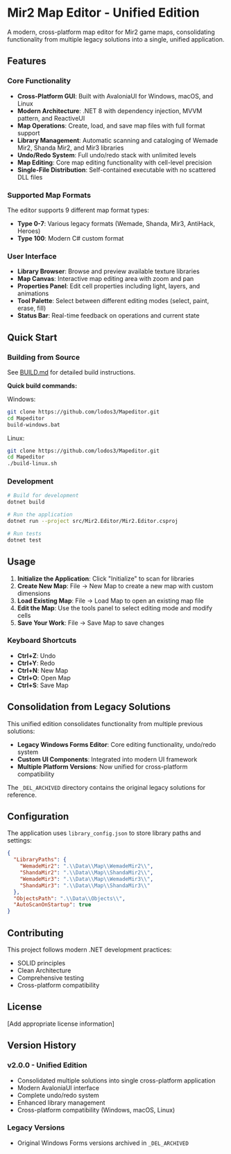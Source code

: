 # Mir2 Map Editor - Unified Edition

A modern, cross-platform map editor for Mir2 game maps, consolidating functionality from multiple legacy solutions into a single, unified application.

## Features

### Core Functionality
- **Cross-Platform GUI**: Built with AvaloniaUI for Windows, macOS, and Linux
- **Modern Architecture**: .NET 8 with dependency injection, MVVM pattern, and ReactiveUI
- **Map Operations**: Create, load, and save map files with full format support
- **Library Management**: Automatic scanning and cataloging of Wemade Mir2, Shanda Mir2, and Mir3 libraries
- **Undo/Redo System**: Full undo/redo stack with unlimited levels
- **Map Editing**: Core map editing functionality with cell-level precision
- **Single-File Distribution**: Self-contained executable with no scattered DLL files

### Supported Map Formats
The editor supports 9 different map format types:
- **Type 0-7**: Various legacy formats (Wemade, Shanda, Mir3, AntiHack, Heroes)
- **Type 100**: Modern C# custom format

### User Interface
- **Library Browser**: Browse and preview available texture libraries
- **Map Canvas**: Interactive map editing area with zoom and pan
- **Properties Panel**: Edit cell properties including light, layers, and animations
- **Tool Palette**: Select between different editing modes (select, paint, erase, fill)
- **Status Bar**: Real-time feedback on operations and current state

## Quick Start

### Building from Source

See [BUILD.md](BUILD.md) for detailed build instructions.

**Quick build commands:**

Windows:
```bash
git clone https://github.com/lodos3/Mapeditor.git
cd Mapeditor
build-windows.bat
```

Linux:
```bash
git clone https://github.com/lodos3/Mapeditor.git
cd Mapeditor
./build-linux.sh
```

### Development
```bash
# Build for development
dotnet build

# Run the application
dotnet run --project src/Mir2.Editor/Mir2.Editor.csproj

# Run tests
dotnet test
```

## Usage

1. **Initialize the Application**: Click "Initialize" to scan for libraries
2. **Create New Map**: File → New Map to create a new map with custom dimensions
3. **Load Existing Map**: File → Load Map to open an existing map file
4. **Edit the Map**: Use the tools panel to select editing mode and modify cells
5. **Save Your Work**: File → Save Map to save changes

### Keyboard Shortcuts
- **Ctrl+Z**: Undo
- **Ctrl+Y**: Redo
- **Ctrl+N**: New Map
- **Ctrl+O**: Open Map
- **Ctrl+S**: Save Map

## Consolidation from Legacy Solutions

This unified edition consolidates functionality from multiple previous solutions:
- **Legacy Windows Forms Editor**: Core editing functionality, undo/redo system
- **Custom UI Components**: Integrated into modern UI framework
- **Multiple Platform Versions**: Now unified for cross-platform compatibility

The `_DEL_ARCHIVED` directory contains the original legacy solutions for reference.

## Configuration

The application uses `library_config.json` to store library paths and settings:
```json
{
  "LibraryPaths": {
    "WemadeMir2": ".\\Data\\Map\\WemadeMir2\\",
    "ShandaMir2": ".\\Data\\Map\\ShandaMir2\\",
    "WemadeMir3": ".\\Data\\Map\\WemadeMir3\\",
    "ShandaMir3": ".\\Data\\Map\\ShandaMir3\\"
  },
  "ObjectsPath": ".\\Data\\Objects\\",
  "AutoScanOnStartup": true
}
```

## Contributing

This project follows modern .NET development practices:
- SOLID principles
- Clean Architecture
- Comprehensive testing
- Cross-platform compatibility

## License

[Add appropriate license information]

## Version History

### v2.0.0 - Unified Edition
- Consolidated multiple solutions into single cross-platform application
- Modern AvaloniaUI interface
- Complete undo/redo system
- Enhanced library management
- Cross-platform compatibility (Windows, macOS, Linux)

### Legacy Versions
- Original Windows Forms versions archived in `_DEL_ARCHIVED`